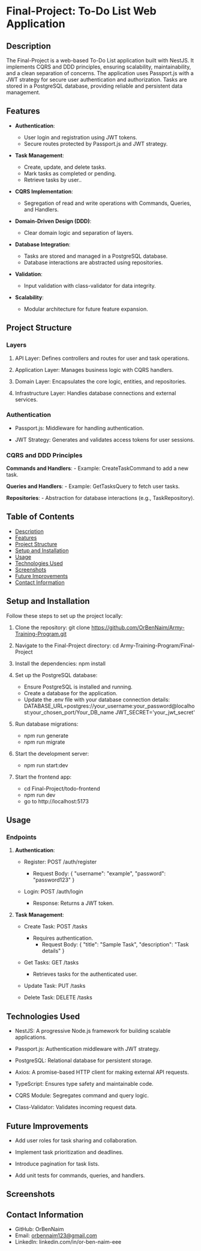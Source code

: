 # Final-Project: To-Do List Web Application

## Description
The Final-Project is a web-based To-Do List application built with NestJS. It implements CQRS and DDD principles, ensuring scalability, maintainability, and a clean separation of concerns. The application uses Passport.js with a JWT strategy for secure user authentication and authorization. Tasks are stored in a PostgreSQL database, providing reliable and persistent data management.

## Features
- **Authentication**:
    - User login and registration using JWT tokens.
    - Secure routes protected by Passport.js and JWT strategy.

- **Task Management**:
    - Create, update, and delete tasks.
    - Mark tasks as completed or pending.
    - Retrieve tasks by user..

- **CQRS Implementation**:
    - Segregation of read and write operations with Commands, Queries, and Handlers.

- **Domain-Driven Design (DDD)**:
    - Clear domain logic and separation of layers.

- **Database Integration**:
    - Tasks are stored and managed in a PostgreSQL database.
    - Database interactions are abstracted using repositories.

- **Validation**:
    - Input validation with class-validator for data integrity.

- **Scalability**:
    - Modular architecture for future feature expansion.

## Project Structure
### Layers
1. API Layer: Defines controllers and routes for user and task operations.

2. Application Layer: Manages business logic with CQRS handlers.

3. Domain Layer: Encapsulates the core logic, entities, and repositories.

4. Infrastructure Layer: Handles database connections and external services.

### Authentication
- Passport.js: Middleware for handling authentication.

- JWT Strategy: Generates and validates access tokens for user sessions.

### CQRS and DDD Principles
**Commands and Handlers**:
    - Example: CreateTaskCommand to add a new task.

**Queries and Handlers**:
    - Example: GetTasksQuery to fetch user tasks.

**Repositories**:
    - Abstraction for database interactions (e.g., TaskRepository).


## Table of Contents
- [Description](#Description)
- [Features](#features)
- [Project Structure](#Project-Structure)
- [Setup and Installation](#Setup-and-Installation)
- [Usage](#Usage)
- [Technologies Used](#Technologies-Used)
- [Screenshots](#screenshots)
- [Future Improvements](#Future-Improvements)
- [Contact Information](#Contact-Information)

## Setup and Installation
Follow these steps to set up the project locally:
1. Clone the repository: 
    git clone https://github.com/OrBenNaim/Army-Training-Program.git

2. Navigate to the Final-Project directory:
    cd Army-Training-Program/Final-Project

3. Install the dependencies:
    npm install

4. Set up the PostgreSQL database:
    - Ensure PostgreSQL is installed and running.
    - Create a database for the application.
    - Update the .env file with your database
        connection details:
            DATABASE_URL=postgres://your_username:your_password@localhost:your_chosen_port/Your_DB_name
            JWT_SECRET='your_jwt_secret'

5. Run database migrations:
    - npm run generate
    - npm run migrate

6. Start the development server:
    - npm run start:dev

7. Start the frontend app:
    - cd Final-Project/todo-frontend
    - npm run dev
    - go to http://localhost:5173

## Usage
### Endpoints
1. **Authentication**:
    - Register: POST /auth/register
        - Request Body:
            {
                "username": "example",
                "password": "password123"
            }

    - Login: POST /auth/login
        - Response: Returns a JWT token.

2. **Task Management**:
    - Create Task: POST /tasks
        - Requires authentication.
            - Request Body:
                {
                    "title": "Sample Task",
                    "description": "Task details"
                }

    - Get Tasks: GET /tasks
        - Retrieves tasks for the authenticated user.
    
    - Update Task: PUT /tasks
    
    - Delete Task: DELETE /tasks

## Technologies Used
- NestJS: A progressive Node.js framework for building scalable applications.

- Passport.js: Authentication middleware with JWT strategy.

- PostgreSQL: Relational database for persistent storage.

- Axios: A promise-based HTTP client for making external API requests.

- TypeScript: Ensures type safety and maintainable code.

- CQRS Module: Segregates command and query logic.

- Class-Validator: Validates incoming request data.

## Future Improvements
- Add user roles for task sharing and collaboration.

- Implement task prioritization and deadlines.

- Introduce pagination for task lists.

- Add unit tests for commands, queries, and handlers.

## Screenshots
### 

## Contact Information
- GitHub: OrBenNaim
- Email: orbennaim123@gmail.com
- LinkedIn: linkedin.com/in/or-ben-naim-eee


